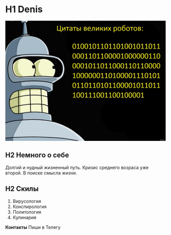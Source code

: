 # H1 Denis
![Фото](img/med.jpg)

## H2 Немного о себе
Долгий и нудный жизненный путь.
Кризис среднего возраса уже второй.
В поиске смысла жизни.
## H2 Скилы
1. Вирусология
2. Конспирология
3. Политология
4. Кулинария

**Контакты**
Пиши в Телегу